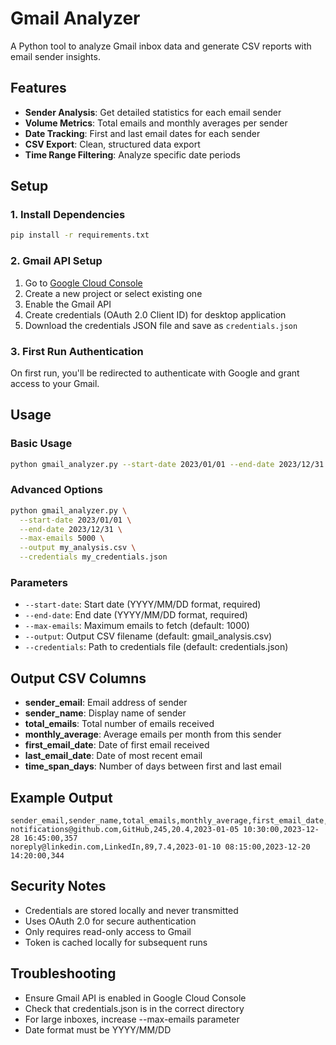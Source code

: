 # Gmail Analyzer

A Python tool to analyze Gmail inbox data and generate CSV reports with email sender insights.

## Features

- **Sender Analysis**: Get detailed statistics for each email sender
- **Volume Metrics**: Total emails and monthly averages per sender
- **Date Tracking**: First and last email dates for each sender
- **CSV Export**: Clean, structured data export
- **Time Range Filtering**: Analyze specific date periods

## Setup

### 1. Install Dependencies
```bash
pip install -r requirements.txt
```

### 2. Gmail API Setup
1. Go to [Google Cloud Console](https://console.cloud.google.com/)
2. Create a new project or select existing one
3. Enable the Gmail API
4. Create credentials (OAuth 2.0 Client ID) for desktop application
5. Download the credentials JSON file and save as `credentials.json`

### 3. First Run Authentication
On first run, you'll be redirected to authenticate with Google and grant access to your Gmail.

## Usage

### Basic Usage
```bash
python gmail_analyzer.py --start-date 2023/01/01 --end-date 2023/12/31
```

### Advanced Options
```bash
python gmail_analyzer.py \
  --start-date 2023/01/01 \
  --end-date 2023/12/31 \
  --max-emails 5000 \
  --output my_analysis.csv \
  --credentials my_credentials.json
```

### Parameters
- `--start-date`: Start date (YYYY/MM/DD format, required)
- `--end-date`: End date (YYYY/MM/DD format, required)  
- `--max-emails`: Maximum emails to fetch (default: 1000)
- `--output`: Output CSV filename (default: gmail_analysis.csv)
- `--credentials`: Path to credentials file (default: credentials.json)

## Output CSV Columns

- **sender_email**: Email address of sender
- **sender_name**: Display name of sender
- **total_emails**: Total number of emails received
- **monthly_average**: Average emails per month from this sender
- **first_email_date**: Date of first email received
- **last_email_date**: Date of most recent email
- **time_span_days**: Number of days between first and last email

## Example Output

```csv
sender_email,sender_name,total_emails,monthly_average,first_email_date,last_email_date,time_span_days
notifications@github.com,GitHub,245,20.4,2023-01-05 10:30:00,2023-12-28 16:45:00,357
noreply@linkedin.com,LinkedIn,89,7.4,2023-01-10 08:15:00,2023-12-20 14:20:00,344
```

## Security Notes

- Credentials are stored locally and never transmitted
- Uses OAuth 2.0 for secure authentication
- Only requires read-only access to Gmail
- Token is cached locally for subsequent runs

## Troubleshooting

- Ensure Gmail API is enabled in Google Cloud Console
- Check that credentials.json is in the correct directory
- For large inboxes, increase --max-emails parameter
- Date format must be YYYY/MM/DD